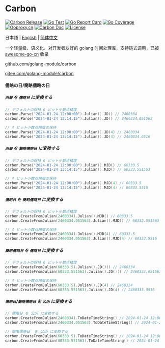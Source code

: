 # Carbon

[![Carbon Release](https://img.shields.io/github/release/golang-module/carbon.svg)](https://github.com/golang-module/carbon/releases)
[![Go Test](https://github.com/golang-module/carbon/actions/workflows/test.yml/badge.svg)](https://github.com/golang-module/carbon/actions)
[![Go Report Card](https://goreportcard.com/badge/github.com/golang-module/carbon/v2)](https://goreportcard.com/report/github.com/golang-module/carbon/v2)
[![Go Coverage](https://codecov.io/gh/golang-module/carbon/branch/master/graph/badge.svg)](https://codecov.io/gh/golang-module/carbon)
[![Goproxy.cn](https://goproxy.cn/stats/github.com/golang-module/carbon/badges/download-count.svg)](https://goproxy.cn)
[![Carbon Doc](https://img.shields.io/badge/go.dev-reference-brightgreen?logo=go&logoColor=white&style=flat)](https://pkg.go.dev/github.com/golang-module/carbon/v2)
[![License](https://img.shields.io/github/license/golang-module/carbon)](https://github.com/golang-module/carbon/blob/master/LICENSE)

日本語 | [English](README.md) | [简体中文](README.cn.md)

一个轻量级、语义化、对开发者友好的 golang 时间处理库，支持链式调用，已被 [awesome-go-cn](https://github.com/yinggaozhen/awesome-go-cn#日期和时间 "awesome-go-cn") 收录

[github.com/golang-module/carbon](https://github.com/golang-module/carbon "github.com/golang-module/carbon")

[gitee.com/golang-module/carbon](https://gitee.com/golang-module/carbon "gitee.com/golang-module/carbon")

#### 儒略の日/簡略儒略の日

##### `西暦` を `儒略日` に変換する
```go
// デフォルトの保持 6 ビット小数点精度
carbon.Parse("2024-01-24 12:00:00").Julian().JD() // 2460334
carbon.Parse("2024-01-24 13:14:15").Julian().JD() // 2460334.051563

// 4 ビット小数点精度の保持
carbon.Parse("2024-01-24 12:00:00").Julian().JD(4) // 2460334
carbon.Parse("2024-01-24 13:14:15").Julian().JD(4) // 2460334.0516
```

##### `西暦` を `簡略儒略日` に変換する
```go
// デフォルトの保持 6 ビット小数点精度
carbon.Parse("2024-01-24 12:00:00").Julian().MJD() // 60333.5
carbon.Parse("2024-01-24 13:14:15").Julian().MJD() // 60333.551563

// 4 ビット小数点精度の保持
carbon.Parse("2024-01-24 12:00:00").Julian().MJD(4) // 60333.5
carbon.Parse("2024-01-24 13:14:15").Julian().MJD(4) // 60333.5516
```

##### `儒略日` を `簡略儒略日` に変換する
```go
// デフォルトの保持 6 ビット小数点精度
carbon.CreateFromJulian(2460334).Julian().MJD() // 60333.5
carbon.CreateFromJulian(2460334.051563).Julian().MJD() // 60332.551563

// 4 ビット小数点精度の保持
carbon.CreateFromJulian(2460334).Julian().MJD(4) // 60333.5
carbon.CreateFromJulian(2460334.051563).Julian().MJD(4) // 60332.5516
```

##### `簡略儒略日` を `儒略日` に変換する
```go
// デフォルトの保持 6 ビット小数点精度
carbon.CreateFromJulian(60333.5).Julian().JD()() // 2460334
carbon.CreateFromJulian(60333.551563).Julian().JD()() // 2460333.051563

// 4 ビット小数点精度の保持
carbon.CreateFromJulian(60333.5).Julian().JD(4) // 2460334
carbon.CreateFromJulian(60333.551563).Julian().JD(4) // 2460333.0516
```

##### `儒略日`/`簡略儒略日` を `公历` に変換する
```go
// 儒略日 を 公历 に変換する
carbon.CreateFromJulian(2460334).ToDateTimeString() // 2024-01-24 12:00:00
carbon.CreateFromJulian(2460334.051563).ToDateTimeString() // 2024-01-24 13:14:15

// 簡略儒略日` を 公历 に変換する
carbon.CreateFromJulian(60333.5).ToDateTimeString() // 2024-01-24 12:00:00
carbon.CreateFromJulian(60333.551563).ToDateTimeString() // 2024-01-24 13:14:15
```